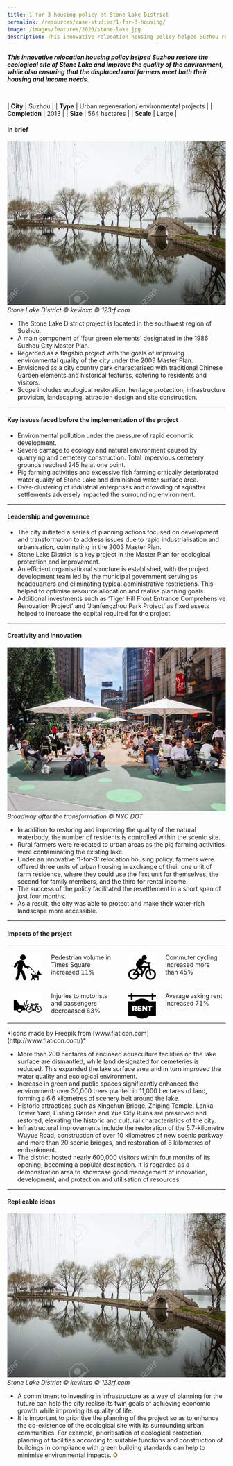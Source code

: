 ```yaml
---
title: 1-for-3 housing policy at Stone Lake District
permalink: /resources/case-studies/1-for-3-housing/
image: /images/features/2020/stone-lake.jpg
description: This innovative relocation housing policy helped Suzhou restore the ecological site of Stone Lake and improve the quality of the environment, while also ensuring that the displaced rural farmers meet both their housing and income needs.
---
```


***This innovative relocation housing policy helped Suzhou restore the ecological site of Stone Lake and improve the quality of the environment, while also ensuring that the displaced rural farmers meet both their housing and income needs.*** 

<br>

| **City** | Suzhou |
| **Type** | Urban regeneration/ environmental projects |
| **Completion** | 2013 |
| **Size** | 564 hectares |
| **Scale** | Large |

#### **In brief**

![Stone Lake District](/images/features/2020/stone-lake.jpg/)*Stone Lake District © kevinxp © 123rf.com*

- The Stone Lake District project is located in the southwest region of Suzhou.
- A main component of ‘four green elements’ designated in the 1986 Suzhou City Master Plan. 
- Regarded as a flagship project with the goals of improving environmental quality of the city under the 2003 Master Plan. 
- Envisioned as a city country park characterised with traditional Chinese Garden elements and historical features, catering to residents and visitors. 
- Scope includes ecological restoration, heritage protection, infrastructure provision, landscaping, attraction design and site construction. 

---

#### **Key issues faced before the implementation of the project**

- Environmental pollution under the pressure of rapid economic development.	
- Severe damage to ecology and natural environment caused by quarrying and cemetery construction. Total impervious cemetery grounds reached 245 ha at one point.
- Pig farming activities and excessive fish farming critically deteriorated water quality of Stone Lake and diminished water surface area. 
- Over-clustering of industrial enterprises and crowding of squatter settlements adversely impacted the surrounding environment.

---

#### **Leadership and governance**

- The city initiated a series of planning actions focused on development and transformation to address issues due to rapid industrialisation and urbanisation, culminating in the 2003 Master Plan.
- Stone Lake District is a key project in the Master Plan for ecological protection and improvement.  
- An efficient organisational structure is established, with the project development team led by the municipal government serving as headquarters and eliminating typical administrative restrictions. This helped to optimise resource allocation and realise planning goals. 
- Additional investments such as ‘Tiger Hill Front Entrance Comprehensive Renovation Project’ and ‘Jianfengzhou Park Project’ as fixed assets helped to increase the capital required for the project.

---

#### **Creativity and innovation**

![Broadway after](/images/features/2020/broadway-after.jpg/)*Broadway after the transformation © NYC DOT*

- In addition to restoring and improving the quality of the natural waterbody, the number of residents is controlled within the scenic site. 
- Rural farmers were relocated to urban areas as the pig farming activities were contaminating the existing lake. 
- Under an innovative ‘1-for-3’ relocation housing policy, farmers were offered three units of urban housing in exchange of their one unit of farm residence, where they could use the first unit for themselves, the second for family members, and the third for rental income.
- The success of the policy facilitated the resettlement in a short span of just four months. 
- As a result, the city was able to protect and make their water-rich landscape more accessible.

---

#### **Impacts of the project**

<table style="width: 100%;" cellpadding="0">
<tbody>
<tr>
<td style="width: 80px; text-align: center; vertical-align: top;"><br><img src="/images/features/2020/walking.png" alt="walking" /><br></td>
<td style="text-align: left; vertical-align: top;"><br>Pedestrian volume in Times Square increased 11%<br></td>
<td style="width: 80px; text-align: center; vertical-align: top;"><br><img src="/images/features/2020/cycling.png" alt="cycling" /><br></td>
<td style="text-align: left; vertical-align: top;"><br>Commuter cycling increased more than 45%<br></td>
</tr>
<tr>
<td style="width: 80px; text-align: center; vertical-align: top;"><br><img src="/images/features/2020/accident.png" alt="accident" /><br></td>
<td style="text-align: left; vertical-align: top;"><br>Injuries to motorists and passengers decreaased 63%<br></td>
<td style="width: 80px; text-align: center; vertical-align: top;"><br><img src="/images/features/2020/rent.png" alt="rent" /><br></td>
<td style="text-align: left; vertical-align: top;"><br>Average asking rent increased 71%<br></td>
</tr>
</tbody>
</table>*Icons made by Freepik from [www.flaticon.com](http://www.flaticon.com/)*

- More than 200 hectares of enclosed aquaculture facilities on the lake surface are dismantled, while land designated for cemeteries is reduced. This expanded the lake surface area and in turn improved the water quality and ecological environment. 
- Increase in green and public spaces significantly enhanced the environment: over 30,000 trees planted in 11,000 hectares of land, forming a 6.6 kilometres of scenery belt around the lake. 
- Historic attractions such as Xingchun Bridge, Zhiping Temple, Lanka Tower Yard, Fishing Garden and Yue City Ruins are preserved and restored, elevating the historic and cultural characteristics of the city. 
- Infrastructural improvements include the restoration of the 5.7-kilometre Wuyue Road, construction of over 10 kilometres of new scenic parkway and more than 20 scenic bridges, and restoration of 8 kilometres of embankment. 
- The district hosted nearly 600,000 visitors within four months of its opening, becoming a popular destination. It is regarded as a demonstration area to showcase good management of innovation, development, and protection and utilisation of resources. 

---

#### **Replicable ideas**

![Stone Lake District](/images/features/2020/stone-lake.jpg/)*Stone Lake District © kevinxp © 123rf.com*

- A commitment to investing in infrastructure as a way of planning for the future can help the city realise its twin goals of achieving economic growth while improving its quality of life. 
- It is important to prioritise the planning of the project so as to enhance the co-existence of the ecological site with its surrounding urban communities. For example, prioritisation of ecological protection, planning of facilities according to suitable functions and construction of buildings in compliance with green building standards can help to minimise environmental impacts.  **<font color="#967942">O</font>**

